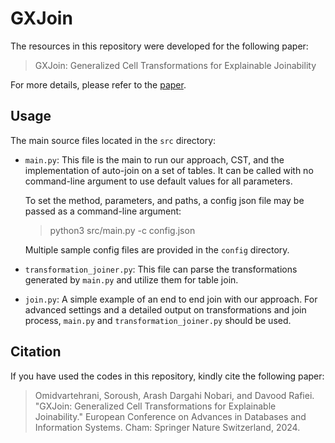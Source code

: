 # GXJoin
The resources in this repository were developed for the following paper:
> GXJoin: Generalized Cell Transformations for Explainable Joinability

For more details, please refer to the [paper](https://link.springer.com/chapter/10.1007/978-3-031-70626-4_9).

## Usage
The main source files located in the `src` directory:

+ `main.py`: This file is the main to run our approach, CST, and the implementation of auto-join on a set of tables. It can be called with no command-line argument to use default values for all parameters.

    To set the method, parameters, and paths, a config json file may be passed as a command-line argument:

    > python3 src/main.py -c config.json

    Multiple sample config files are provided in the `config` directory. 

+ `transformation_joiner.py`: This file can parse the transformations generated by `main.py` and utilize them for table join.

+ `join.py`: A simple example of an end to end join with our approach. For advanced settings and a detailed output on transformations and join process, `main.py` and `transformation_joiner.py` should be used.



## Citation

If you have used the codes in this repository, kindly cite the following paper:

> Omidvartehrani, Soroush, Arash Dargahi Nobari, and Davood Rafiei. "GXJoin: Generalized Cell Transformations for Explainable Joinability." European Conference on Advances in Databases and Information Systems. Cham: Springer Nature Switzerland, 2024.
